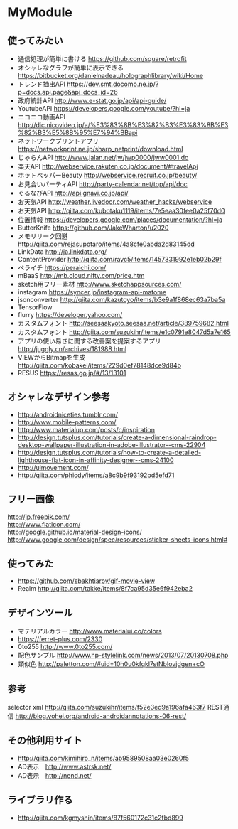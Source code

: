 # MyModule
## 使ってみたい
* 通信処理が簡単に書ける https://github.com/square/retrofit
* オシャレなグラフが簡単に表示できる https://bitbucket.org/danielnadeau/holographlibrary/wiki/Home
* トレンド抽出API https://dev.smt.docomo.ne.jp/?p=docs.api.page&api_docs_id=26
* 政府統計API http://www.e-stat.go.jp/api/api-guide/
* YoutubeAPI https://developers.google.com/youtube/?hl=ja
* ニコニコ動画API http://dic.nicovideo.jp/a/%E3%83%8B%E3%82%B3%E3%83%8B%E3%82%B3%E5%8B%95%E7%94%BBapi
* ネットワークプリントアプリ https://networkprint.ne.jp/sharp_netprint/download.html
* じゃらんAPI http://www.jalan.net/jw/jwp0000/jww0001.do
* 楽天API http://webservice.rakuten.co.jp/document/#travelApi
* ホットペッパーBeauty http://webservice.recruit.co.jp/beauty/
* お見合いパーティAPI http://party-calendar.net/top/api/doc
* ぐるなびAPI http://api.gnavi.co.jp/api/
* お天気API http://weather.livedoor.com/weather_hacks/webservice
* お天気API http://qiita.com/kubotaku1119/items/7e5eaa30fee0a25f70d0
* 位置情報 https://developers.google.com/places/documentation/?hl=ja
* ButterKnife https://github.com/JakeWharton/u2020
* メモリリーク回避 http://qiita.com/rejasupotaro/items/4a8cfe0abda2d83145dd
* LinkData http://ja.linkdata.org/
* ContentProvider http://qiita.com/rayc5/items/1457331992e1eb02b29f
* ペライチ https://peraichi.com/
* mBaaS http://mb.cloud.nifty.com/price.htm
* sketch用フリー素材 http://www.sketchappsources.com/
* instagram https://syncer.jp/instagram-api-matome
* jsonconverter http://qiita.com/kazutoyo/items/b3e9a1f868ec63a7ba5a
* TensorFlow
* flurry https://developer.yahoo.com/
* カスタムフォント http://seesaakyoto.seesaa.net/article/389759682.html
* カスタムフォント http://qiita.com/suzukihr/items/e1c0791e8047d5a7e165
* アプリの使い易さに関する改善案を提案するアプリ http://juggly.cn/archives/181988.html
* VIEWからBitmapを生成 http://qiita.com/kobakei/items/229d0ef78148dce9d84b
* RESUS https://resas.go.jp/#/13/13101

## オシャレなデザイン参考
* http://androidniceties.tumblr.com/
* http://www.mobile-patterns.com/
* http://www.materialup.com/posts/c/inspiration
* http://design.tutsplus.com/tutorials/create-a-dimensional-raindrop-desktop-wallpaper-illustration-in-adobe-illustrator--cms-22904
* http://design.tutsplus.com/tutorials/how-to-create-a-detailed-lighthouse-flat-icon-in-affinity-designer--cms-24100
* http://uimovement.com/
* http://qiita.com/phicdy/items/a8c9b9f93192bd5efd71

## フリー画像
http://jp.freepik.com/
<br>
http://www.flaticon.com/
<br>
http://google.github.io/material-design-icons/
<br>
http://www.google.com/design/spec/resources/sticker-sheets-icons.html#


## 使ってみた
* https://github.com/sbakhtiarov/gif-movie-view
* Realm http://qiita.com/takke/items/8f7ca95d35e6f942eba2

## デザインツール
* マテリアルカラー http://www.materialui.co/colors
* https://ferret-plus.com/2330
* 0to255 http://www.0to255.com/
* 配色サンプル http://www.hp-stylelink.com/news/2013/07/20130708.php
* 類似色 http://paletton.com/#uid=10h0u0kfqkl7stNbIovjdgen+cO

## 参考
selector xml
http://qiita.com/suzukihr/items/f52e3ed9a196afa463f7
REST通信 http://blog.yohei.org/android-androidannotations-06-rest/

## その他利用サイト
* http://qiita.com/kimihiro_n/items/ab9589508aa03e0260f5
* AD表示　http://www.astrsk.net/
* AD表示　http://nend.net/

## ライブラリ作る
* http://qiita.com/kgmyshin/items/87f560172c31c2fbd899
